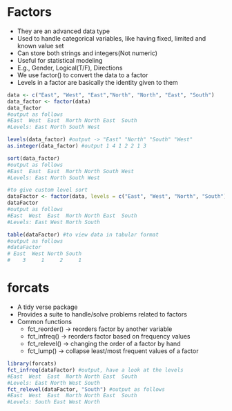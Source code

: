 # Factors
- They are an advanced data type
- Used to handle categorical variables, like having fixed, limited and known value set
- Can store both strings and integers(Not numeric)
- Useful for statistical modeling
- E.g., Gender, Logical(T/F), Directions
- We use factor() to convert the data to a factor
- Levels in a factor are basically the identity given to them

```r
data <- c("East", "West", "East","North", "North", "East", "South")
data_factor <- factor(data)
data_factor
#output as follows
#East  West  East  North North East  South
#Levels: East North South West

levels(data_factor) #output -> "East" "North" "South" "West"
as.integer(data_factor) #output 1 4 1 2 2 1 3

sort(data_factor)
#output as follows
#East  East  East  North North South West 
#Levels: East North South West

#to give custom level sort
dataFactor <- factor(data, levels = c("East", "West", "North", "South"))
dataFactor
#output as follows
#East  West  East  North North East  South
#Levels: East West North South

table(dataFactor) #to view data in tabular format
#output as follows
#dataFactor
# East  West North South 
#    3     1     2     1 
```
# forcats
- A tidy verse package
- Provides a suite to handle/solve problems related to factors
- Common functions
  - fct_reorder() -> reorders factor by another variable
  - fct_infreq() -> reorders factor based on frequency values
  - fct_relevel() -> changing the order of a factor by hand
  - fct_lump() -> collapse least/most frequent values of a factor

```r
library(forcats)
fct_infreq(dataFactor) #output, have a look at the levels
#East  West  East  North North East  South
#Levels: East North West South
fct_relevel(dataFactor, "South") #output as follows
#East  West  East  North North East  South
#Levels: South East West North
```
